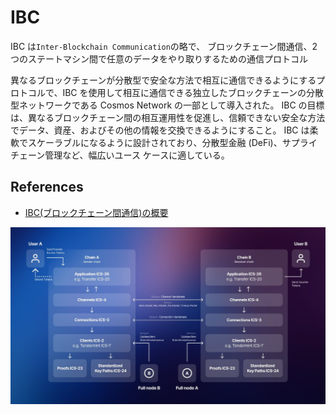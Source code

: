 # IBC

IBC は`Inter-Blockchain Communication`の略で、 ブロックチェーン間通信、2 つのステートマシン間で任意のデータをやり取りするための通信プロトコル

異なるブロックチェーンが分散型で安全な方法で相互に通信できるようにするプロトコルで、IBC を使用して相互に通信できる独立したブロックチェーンの分散型ネットワークである Cosmos Network の一部として導入された。 IBC の目標は、異なるブロックチェーン間の相互運用性を促進し、信頼できない安全な方法でデータ、資産、およびその他の情報を交換できるようにすること。 IBC は柔軟でスケーラブルになるように設計されており、分散型金融 (DeFi)、サプライチェーン管理など、幅広いユース ケースに適している。

## References

- [IBC(ブロックチェーン間通信)の概要](https://zenn.dev/qope/articles/51bc0d7ff25fc8)

![IBC](../../images/IBC.jpg "IBC")

